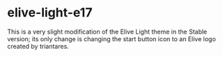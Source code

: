 # elive-light-e17
This is a very slight modification of the Elive Light theme in the Stable version; its only change is changing the start button icon to an Elive logo created by triantares.
